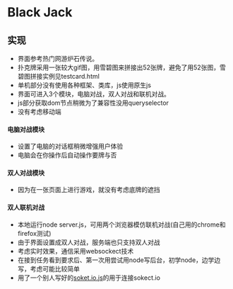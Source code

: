 # Black Jack 
## 实现

* 界面参考热门网游炉石传说。
* 扑克牌采用一张较大gif图，用雪碧图来拼接出52张牌，避免了用52张图，雪碧图拼接实例见testcard.html
* 单机部分没有使用各种框架、类库，js使用原生js 
* 界面可进入3个模块，电脑对战，双人对战和联机对战。
* js部分获取dom节点稍微为了兼容性没用queryselector
* 没有考虑移动端

#### 电脑对战模块
* 设置了电脑的对话框稍微增强用户体验
* 电脑会在你操作后自动操作要牌与否

#### 双人对战模块
* 因为在一张页面上进行游戏，就没有考虑底牌的遮挡

#### 双人联机对战
* 本地运行node server.js，可用两个浏览器模仿联机对战(自己用的chrome和firefox测试)
* 由于界面设置成双人对战，服务端也只支持双人对战
* 考虑实时效果，通信采用websockect技术
* 在接到任务看到要求后、第一次用尝试用node写后台，初学node，边学边写，考虑可能比较简单
* 用了一个别人写好的[soket.io.js](https://github.com/socketio/socket.io-client)的用于连接sokect.io
